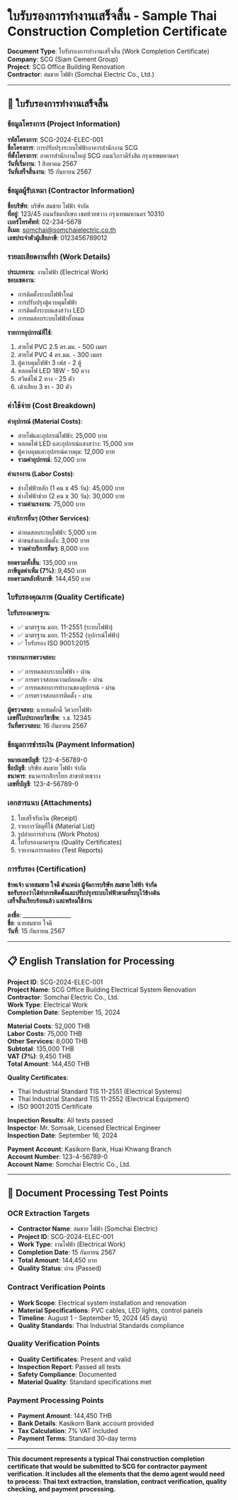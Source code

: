 # ใบรับรองการทำงานเสร็จสิ้น - Sample Thai Construction Completion Certificate

**Document Type**: ใบรับรองการทำงานเสร็จสิ้น (Work Completion Certificate)  
**Company**: SCG (Siam Cement Group)  
**Project**: SCG Office Building Renovation  
**Contractor**: สมชาย ไฟฟ้า (Somchai Electric Co., Ltd.)

---

## 📄 ใบรับรองการทำงานเสร็จสิ้น

### ข้อมูลโครงการ (Project Information)

**รหัสโครงการ**: SCG-2024-ELEC-001  
**ชื่อโครงการ**: การปรับปรุงระบบไฟฟ้าอาคารสำนักงาน SCG  
**ที่ตั้งโครงการ**: อาคารสำนักงานใหญ่ SCG ถนนวิภาวดีรังสิต กรุงเทพมหานคร  
**วันที่เริ่มงาน**: 1 สิงหาคม 2567  
**วันที่เสร็จสิ้นงาน**: 15 กันยายน 2567  

### ข้อมูลผู้รับเหมา (Contractor Information)

**ชื่อบริษัท**: บริษัท สมชาย ไฟฟ้า จำกัด  
**ที่อยู่**: 123/45 ถนนรัชดาภิเษก เขตห้วยขวาง กรุงเทพมหานคร 10310  
**เบอร์โทรศัพท์**: 02-234-5678  
**อีเมล**: somchai@somchaielectric.co.th  
**เลขประจำตัวผู้เสียภาษี**: 0123456789012  

### รายละเอียดงานที่ทำ (Work Details)

**ประเภทงาน**: งานไฟฟ้า (Electrical Work)  
**ขอบเขตงาน**: 
- การติดตั้งระบบไฟฟ้าใหม่
- การปรับปรุงตู้ควบคุมไฟฟ้า
- การติดตั้งระบบแสงสว่าง LED
- การทดสอบระบบไฟฟ้าทั้งหมด

**รายการอุปกรณ์ที่ใช้**:
1. สายไฟ PVC 2.5 ตร.มม. - 500 เมตร
2. สายไฟ PVC 4 ตร.มม. - 300 เมตร
3. ตู้ควบคุมไฟฟ้า 3 เฟส - 2 ตู้
4. หลอดไฟ LED 18W - 50 ดวง
5. สวิตช์ไฟ 2 ทาง - 25 ตัว
6. เต้าเสียบ 3 ขา - 30 ตัว

### ค่าใช้จ่าย (Cost Breakdown)

**ค่าอุปกรณ์ (Material Costs)**:
- สายไฟและอุปกรณ์ไฟฟ้า: 25,000 บาท
- หลอดไฟ LED และอุปกรณ์แสงสว่าง: 15,000 บาท
- ตู้ควบคุมและอุปกรณ์ควบคุม: 12,000 บาท
- **รวมค่าอุปกรณ์**: 52,000 บาท

**ค่าแรงงาน (Labor Costs)**:
- ช่างไฟฟ้าหลัก (1 คน x 45 วัน): 45,000 บาท
- ช่างไฟฟ้าช่วย (2 คน x 30 วัน): 30,000 บาท
- **รวมค่าแรงงาน**: 75,000 บาท

**ค่าบริการอื่นๆ (Other Services)**:
- ค่าทดสอบระบบไฟฟ้า: 5,000 บาท
- ค่าขนส่งและติดตั้ง: 3,000 บาท
- **รวมค่าบริการอื่นๆ**: 8,000 บาท

**ยอดรวมทั้งสิ้น**: 135,000 บาท  
**ภาษีมูลค่าเพิ่ม (7%)**: 9,450 บาท  
**ยอดรวมหลังหักภาษี**: 144,450 บาท  

### ใบรับรองคุณภาพ (Quality Certificate)

**ใบรับรองมาตรฐาน**:
- ✅ มาตรฐาน มอก. 11-2551 (ระบบไฟฟ้า)
- ✅ มาตรฐาน มอก. 11-2552 (อุปกรณ์ไฟฟ้า)
- ✅ ใบรับรอง ISO 9001:2015

**รายงานการตรวจสอบ**:
- ✅ การทดสอบระบบไฟฟ้า - ผ่าน
- ✅ การตรวจสอบความปลอดภัย - ผ่าน
- ✅ การทดสอบการทำงานของอุปกรณ์ - ผ่าน
- ✅ การตรวจสอบการติดตั้ง - ผ่าน

**ผู้ตรวจสอบ**: นายสมศักดิ์ วิศวกรไฟฟ้า  
**เลขที่ใบประกอบวิชาชีพ**: ว.ช. 12345  
**วันที่ตรวจสอบ**: 16 กันยายน 2567  

### ข้อมูลการชำระเงิน (Payment Information)

**หมายเลขบัญชี**: 123-4-56789-0  
**ชื่อบัญชี**: บริษัท สมชาย ไฟฟ้า จำกัด  
**ธนาคาร**: ธนาคารกสิกรไทย สาขาห้วยขวาง  
**เลขที่บัญชี**: 123-4-56789-0  

### เอกสารแนบ (Attachments)

1. ใบเสร็จรับเงิน (Receipt)
2. รายการวัสดุที่ใช้ (Material List)
3. รูปถ่ายการทำงาน (Work Photos)
4. ใบรับรองมาตรฐาน (Quality Certificates)
5. รายงานการทดสอบ (Test Reports)

### การรับรอง (Certification)

**ข้าพเจ้า นายสมชาย ใจดี ตำแหน่ง ผู้จัดการบริษัท สมชาย ไฟฟ้า จำกัด  
ขอรับรองว่าได้ทำการติดตั้งและปรับปรุงระบบไฟฟ้าตามที่ระบุไว้ข้างต้น  
เสร็จสิ้นเรียบร้อยแล้ว และพร้อมใช้งาน**

**ลงชื่อ**: _________________  
**ชื่อ**: นายสมชาย ใจดี  
**วันที่**: 15 กันยายน 2567  

---

## 📋 English Translation for Processing

**Project ID**: SCG-2024-ELEC-001  
**Project Name**: SCG Office Building Electrical System Renovation  
**Contractor**: Somchai Electric Co., Ltd.  
**Work Type**: Electrical Work  
**Completion Date**: September 15, 2024  

**Material Costs**: 52,000 THB  
**Labor Costs**: 75,000 THB  
**Other Services**: 8,000 THB  
**Subtotal**: 135,000 THB  
**VAT (7%)**: 9,450 THB  
**Total Amount**: 144,450 THB  

**Quality Certificates**: 
- Thai Industrial Standard TIS 11-2551 (Electrical Systems)
- Thai Industrial Standard TIS 11-2552 (Electrical Equipment)
- ISO 9001:2015 Certificate

**Inspection Results**: All tests passed  
**Inspector**: Mr. Somsak, Licensed Electrical Engineer  
**Inspection Date**: September 16, 2024  

**Payment Account**: Kasikorn Bank, Huai Khwang Branch  
**Account Number**: 123-4-56789-0  
**Account Name**: Somchai Electric Co., Ltd.  

---

## 🎯 Document Processing Test Points

### OCR Extraction Targets
- **Contractor Name**: สมชาย ไฟฟ้า (Somchai Electric)
- **Project ID**: SCG-2024-ELEC-001
- **Work Type**: งานไฟฟ้า (Electrical Work)
- **Completion Date**: 15 กันยายน 2567
- **Total Amount**: 144,450 บาท
- **Quality Status**: ผ่าน (Passed)

### Contract Verification Points
- **Work Scope**: Electrical system installation and renovation
- **Material Specifications**: PVC cables, LED lights, control panels
- **Timeline**: August 1 - September 15, 2024 (45 days)
- **Quality Standards**: Thai Industrial Standards compliance

### Quality Verification Points
- **Quality Certificates**: Present and valid
- **Inspection Report**: Passed all tests
- **Safety Compliance**: Documented
- **Material Quality**: Standard specifications met

### Payment Processing Points
- **Payment Amount**: 144,450 THB
- **Bank Details**: Kasikorn Bank account provided
- **Tax Calculation**: 7% VAT included
- **Payment Terms**: Standard 30-day terms

---

**This document represents a typical Thai construction completion certificate that would be submitted to SCG for contractor payment verification. It includes all the elements that the demo agent would need to process: Thai text extraction, translation, contract verification, quality checking, and payment processing.**

